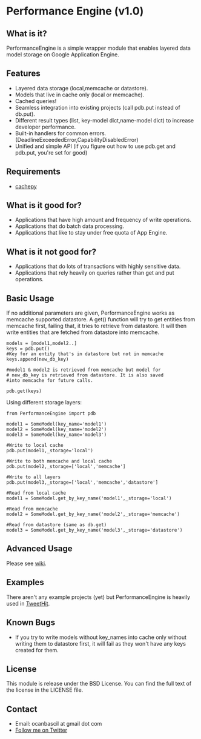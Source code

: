 Performance Engine (v1.0)
====================

What is it?
----------
PerformanceEngine is a simple wrapper module that enables layered 
data model storage on Google Application Engine. 

Features
---------
* Layered data storage (local,memcache or datastore).
* Models that live in cache only (local or memcache).
* Cached queries!
* Seamless integration into existing projects (call pdb.put instead of db.put).
* Different result types (list, key-model dict,name-model dict) to increase developer performance.
* Built-in handlers for common errors. (DeadlineExceededError,CapabilityDisabledError)
* Unified and simple API (if you figure out how to use pdb.get and pdb.put, you're set for good)

Requirements
-------------
* [cachepy](http://appengine-cookbook.appspot.com/recipe/cachepy-faster-than-memcache-and-unlimited-quota/)

What is it good for?
-------------------
* Applications that have high amount and frequency of write operations.
* Applications that do batch data processing.
* Applications that like to stay under free quota of App Engine.

What is it not good for?
-----------------------
* Applications that do lots of transactions with highly sensitive data.
* Applications that rely heavily on queries rather than get and put operations.

Basic Usage
------------
If no additional parameters are given, PerformanceEngine works as memcache supported datastore. A get() function will try to get entities from memcache first, failing that, it tries to retrieve from datastore. It will then write entities that are fetched from datastore into memcache.

	models = [model1,model2..]
	keys = pdb.put()
	#Key for an entity that's in datastore but not in memcache
	keys.append(new_db_key) 
	
	#model1 & model2 is retrieved from memcache but model for
	# new_db_key is retrieved from datastore. It is also saved 
	#into memcache for future calls.
	
	pdb.get(keys)

Using different storage layers:

	from PerformanceEngine import pdb
	
	model1 = SomeModel(key_name='model1')
	model2 = SomeModel(key_name='model2')
	model3 = SomeModel(key_name='model3')
	
	#Write to local cache
	pdb.put(model1,_storage='local')
	
	#Write to both memcache and local cache
	pdb.put(model2,_storage=['local','memcache']
	
	#Write to all layers
	pdb.put(model3,_storage=['local','memcache','datastore']
	
	#Read from local cache
	model1 = SomeModel.get_by_key_name('model1',_storage='local')
	
	#Read from memcache 
	model2 = SomeModel.get_by_key_name('model2',_storage='memcache')
	
	#Read from datastore (same as db.get)
	model3 = SomeModel.get_by_key_name('model3',_storage='datastore')
	
Advanced Usage
----------------
Please see [wiki](https://github.com/ocanbascil/Performance-AppEngine/wiki).
	
Examples
---------
There aren't any example projects (yet) but PerformanceEngine is heavily used in [TweetHit](https://github.com/ocanbascil/TweetHit).
	
Known Bugs
------------------
* If you try to write models without key_names into cache only without writing them to datastore first, it will fail as they won't have any keys created for them. 
	
License
-------
This module is release under the BSD License. You can find the full text of the license in the LICENSE file.

Contact
--------
* Email: ocanbascil at gmail dot com
* [Follow me on Twitter](http://twitter.com/#!/ocanbascil)